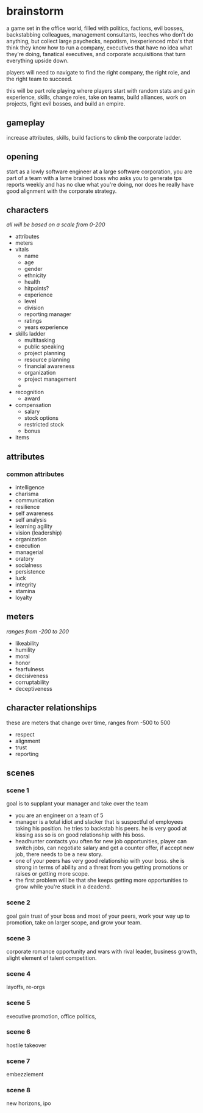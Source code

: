 # brainstorm

a game set in the office world, filled with politics, factions, evil bosses, backstabbing colleagues, management consultants, leeches who don't do anything, but collect large paychecks, nepotism, inexperienced mba's that think they know how to run a company, executives that have no idea what they're doing, fanatical executives, and corporate acquisitions that turn everything upside down.

players will need to navigate to find the right company, the
right role, and the right team to succeed.

this will be part role playing where players start with random
stats and gain experience, skills, change roles, take on teams, build alliances, work on projects, fight evil bosses, and build an empire.

## gameplay

increase attributes, skills, build factions to climb the corporate ladder.


## opening

start as a lowly software engineer at a large software corporation, you are part of a team with a lame brained boss who asks you to generate tps reports weekly and has no clue what you're doing, nor does he really have good alignment with the corporate strategy.

## characters

_all will be based on a scale from 0-200_

* attributes
* meters
* vitals
  * name
  * age
  * gender
  * ethnicity
  * health
  * hitpoints?
  * experience
  * level
  * division
  * reporting manager
  * ratings
  * years experience
* skills ladder
  * multitasking
  * public speaking
  * project planning
  * resource planning
  * financial awareness
  * organization
  * project management
  * 
* recognition
  * award
* compensation
  * salary
  * stock options
  * restricted stock
  * bonus
* items


## attributes

### common attributes

* intelligence
* charisma
* communication
* resilience
* self awareness
* self analysis
* learning agility
* vision (leadership)
* organization
* execution
* managerial
* oratory
* socialness
* persistence
* luck
* integrity
* stamina
* loyalty


## meters

_ranges from -200 to 200_

* likeability
* humility
* moral
* honor
* fearfulness
* decisiveness
* corruptability
* deceptiveness



## character relationships

these are meters that change over time, ranges from -500 to 500

* respect
* alignment
* trust
* reporting


## scenes

### scene 1

goal is to supplant your manager and take over the team

* you are an engineer on a team of 5
* manager is a total idiot and slacker that is suspectful of employees taking his position.  he tries to backstab his peers.  he is very good at kissing ass so is on good relationship with his boss.
* headhunter contacts you often for new job opportunities, player can switch jobs, can negotiate salary and get a counter offer, if accept new job, there needs to be a new story.
* one of your peers has very good relationship with your boss.  she is strong in terms of ability and a threat from you getting promotions or raises or getting more scope.
* the first problem will be that she keeps getting more opportunities to grow while you're stuck in a deadend.


### scene 2

goal gain trust of your boss and most of your peers, work your way up to promotion, take on larger scope, and grow your team.

### scene 3

corporate romance opportunity and wars with rival leader, business growth, slight element of talent competition.

### scene 4

layoffs, re-orgs

### scene 5

executive promotion, office politics, 

### scene 6

hostile takeover

### scene 7

embezzlement

### scene 8

new horizons, ipo